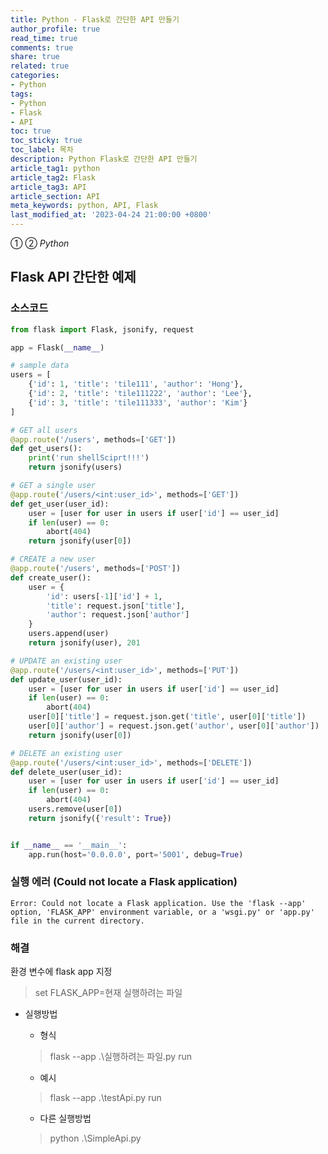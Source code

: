 ```yaml
---
title: Python - Flask로 간단한 API 만들기
author_profile: true
read_time: true
comments: true
share: true
related: true
categories:
- Python
tags:
- Python
- Flask
- API
toc: true
toc_sticky: true
toc_label: 목차
description: Python Flask로 간단한 API 만들기
article_tag1: python
article_tag2: Flask
article_tag3: API
article_section: API
meta_keywords: python, API, Flask
last_modified_at: '2023-04-24 21:00:00 +0800'
---
```

① ② *Python* 

## Flask API 간단한 예제

### 소스코드

```python
from flask import Flask, jsonify, request

app = Flask(__name__)

# sample data
users = [
    {'id': 1, 'title': 'tile111', 'author': 'Hong'},
    {'id': 2, 'title': 'tile111222', 'author': 'Lee'},
    {'id': 3, 'title': 'tile111333', 'author': 'Kim'}
]

# GET all users
@app.route('/users', methods=['GET'])
def get_users():
    print('run shellSciprt!!!')
    return jsonify(users)

# GET a single user
@app.route('/users/<int:user_id>', methods=['GET'])
def get_user(user_id):
    user = [user for user in users if user['id'] == user_id]
    if len(user) == 0:
        abort(404)
    return jsonify(user[0])

# CREATE a new user
@app.route('/users', methods=['POST'])
def create_user():
    user = {
        'id': users[-1]['id'] + 1,
        'title': request.json['title'],
        'author': request.json['author']
    }
    users.append(user)
    return jsonify(user), 201

# UPDATE an existing user
@app.route('/users/<int:user_id>', methods=['PUT'])
def update_user(user_id):
    user = [user for user in users if user['id'] == user_id]
    if len(user) == 0:
        abort(404)
    user[0]['title'] = request.json.get('title', user[0]['title'])
    user[0]['author'] = request.json.get('author', user[0]['author'])
    return jsonify(user[0])

# DELETE an existing user
@app.route('/users/<int:user_id>', methods=['DELETE'])
def delete_user(user_id):
    user = [user for user in users if user['id'] == user_id]
    if len(user) == 0:
        abort(404)
    users.remove(user[0])
    return jsonify({'result': True})


if __name__ == '__main__':
    app.run(host='0.0.0.0', port='5001', debug=True)
```


### 실행 에러 (Could not locate a Flask application)

```
Error: Could not locate a Flask application. Use the 'flask --app' option, 'FLASK_APP' environment variable, or a 'wsgi.py' or 'app.py' file in the current directory.
```

### 해결 

환경 변수에 flask app 지정

> set FLASK_APP=현재 실행하려는 파일


- 실행방법

    - 형식
    > flask --app .\실행하려는 파일.py run

    - 예시
    > flask --app .\testApi.py run

    - 다른 실행방법
    > python .\SimpleApi.py
